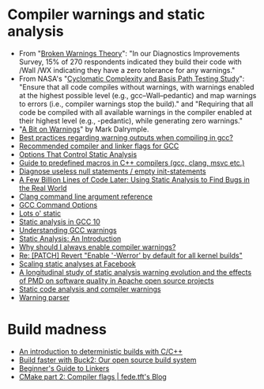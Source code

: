 
# Compiler warnings and static analysis

* From "[Broken Warnings Theory](https://devblogs.microsoft.com/cppblog/broken-warnings-theory/)": "In our Diagnostics Improvements Survey, 15% of 270 respondents indicated they build their code with /Wall /WX indicating they have a zero tolerance for any warnings."
* From NASA's "[Cyclomatic Complexity and Basis Path Testing Study](https://ntrs.nasa.gov/citations/20205011566)": "Ensure that all code compiles without warnings, with warnings enabled at the highest possible level (e.g., gcc–Wall–pedantic) and map warnings to errors (i.e., compiler warnings stop the build)." and "Requiring that all code be compiled with all available warnings in the compiler enabled at their highest level (e.g., -pedantic), while generating zero warnings."
* "[A Bit on Warnings](https://bignerdranch.com/blog/a-bit-on-warnings/)" by Mark Dalrymple.
* [Best practices regarding warning outputs when compiling in gcc?](https://stackoverflow.com/questions/58903839/best-practices-regarding-warning-outputs-when-compiling-in-gcc)
* [Recommended compiler and linker flags for GCC](https://developers.redhat.com/blog/2018/03/21/compiler-and-linker-flags-gcc)
* [Options That Control Static Analysis](https://gcc.gnu.org/onlinedocs/gcc-10.1.0/gcc/Static-Analyzer-Options.html)
* [Guide to predefined macros in C++ compilers (gcc, clang, msvc etc.)](https://blog.kowalczyk.info/article/j/guide-to-predefined-macros-in-c-compilers-gcc-clang-msvc-etc..html)
* [Diagnose useless null statements / empty init-statements](https://lists.llvm.org/pipermail/cfe-commits/Week-of-Mon-20181203/253703.html)
* [A Few Billion Lines of Code Later: Using Static Analysis to Find Bugs in the Real World](https://cacm.acm.org/magazines/2010/2/69354-a-few-billion-lines-of-code-later/fulltext)
* [Clang command line argument reference](https://clang.llvm.org/docs/ClangCommandLineReference.html)
* [GCC Command Options](https://gcc.gnu.org/onlinedocs/gcc/Invoking-GCC.html)
* [Lots o' static](https://btorpey.github.io/blog/2017/09/17/lotso-static/)
* [Static analysis in GCC 10](https://developers.redhat.com/blog/2020/03/26/static-analysis-in-gcc-10)
* [Understanding GCC warnings](https://developers.redhat.com/blog/2019/03/13/understanding-gcc-warnings)
* [Static Analysis: An Introduction](https://queue.acm.org/detail.cfm?id=3487021)
* [Why should I always enable compiler warnings?](https://news.ycombinator.com/item?id=21139348)
* [Re: [PATCH] Revert "Enable '-Werror' by default for all kernel builds"](https://lkml.org/lkml/2021/9/13/1966)
* [Scaling static analyses at Facebook](https://dl.acm.org/doi/abs/10.1145/3338112)
* [A longitudinal study of static analysis warning evolution and the effects of PMD on software quality in Apache open source projects](https://link.springer.com/article/10.1007/s10664-020-09880-1)
* [Static code analysis and compiler warnings](https://barro.github.io/2016/05/static-code-analysis-and-compiler-warnings/)
* [Warning parser](https://github.com/qdewaghe/warning-parser/blob/master/src/warning_parser.py)

# Build madness

* [An introduction to deterministic builds with C/C++](https://blog.conan.io/2019/09/02/Deterministic-builds-with-C-C++.html)
* [Build faster with Buck2: Our open source build system](https://engineering.fb.com/2023/04/06/open-source/buck2-open-source-large-scale-build-system/)
* [Beginner's Guide to Linkers](http://www.lurklurk.org/linkers/linkers.html)
* [CMake part 2: Compiler flags | fede.tft's Blog](https://fedetft.wordpress.com/2009/12/21/cmake-part-2-compiler-flags/)

